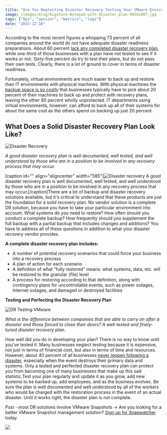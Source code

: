 ```yaml
---
title: "Are You Neglecting Disaster Recovery Testing Your VMware Environment?"
image: /images/blog/bigstock-Notepad-with-disaster-plan-99581807.jpg
tags: ["Ops", "opvizor", "metrics", "logs"]
date: "2015-12-10"
---
```


According to the most recent figures a whopping 73 percent of all companies around the world do not have adequate disaster readiness preparations. About 60 percent [lack any completed disaster recovery plan](http://blogs.unitrends.com/the-myth-of-dr-testing/), while one-third of those businesses with a plan have not tested to see if it works or not. Sixty-five percent do try to test their plans, but do not pass their own tests. Clearly, there is a lot of ground to cover in terms of disaster readiness. 

Fortunately, virtual environments are much easier to back up and restore than IT environments with physical machines. With physical machines the [backup space is so costly](http://www.computerweekly.com/report/Disaster-recovery-for-virtual-servers) that businesses typically have to pick about 20 percent of their machines to back up and protect with recovery plans, leaving the other 80 percent wholly unprotected. IT departments using virtual environments, however, can afford to back up all of their systems for about the same cost as the others spend on backing up just 20 percent. 

## **What Does a Solid Disaster Recovery Plan Look Like?** 

![Disaster Recovery](/images/blog/bigstock-Notepad-with-disaster-plan-99581807.jpg)

_A good disaster recovery plan is well documented, well tested, and well understood by those who are in a position to be involved in any recovery process that may occur._

\[caption id="" align="aligncenter" width="585"\]![Disaster recovery](/images/blog/bigstock-Notepad-with-disaster-plan--99581807.jpg) A good disaster recovery plan is well documented, well tested, and well understood by those who are in a position to be involved in any recovery process that may occur.\[/caption\]There are a lot of backup and disaster recovery solutions available, but it's critical to understand that these products are just the foundation for a solid recovery plan. No vendor solution is a complete DR solution, because you have to take your particular environment into account. What systems do you need to restore? How often should you conduct a complete backup? How frequently should you supplement the full backup with a partial backup that includes changes and additions? You have to address all of these questions in addition to what your disaster recovery vendor provides. 

**A complete disaster recovery plan includes:** 

- A number of potential recovery scenarios that could force your business into a recovery process
- A plan of action for each scenario
- A definition of what "fully restored" means: what systems, data, etc. will be restored to the granular (file) level 
- A process for restoring according to that definition, along with contingency plans for uncontrollable events, such as power outages, Internet outages, and damaged or destroyed facilities 

**Testing and Perfecting the Disaster Recovery Plan**

![DR Testing VMware](/images/blog/bigstock-Disaster-Recovery-88399853.jpg)

_What is the difference between companies that are able to carry on after a disaster and those forced to close their doors? A well-tested and finely-tuned disaster recovery plan._

How well did you do in developing your plan? There is no way to know until you've tested it. Many businesses neglect testing because it is expensive, not just in terms of financial cost, but also in terms of time and resources. However, about 40 percent of all businesses [never reopen following a disaster](http://www.chamber101.com/2programs_committee/natural_disasters/disasterpreparedness/Forty.htm), especially when the event destroys their primary data and systems. Only a tested and perfected disaster recovery plan can protect you from becoming one of many businesses that make up this sad statistic.Test your plan regularly and update it as you grow, add new systems to be backed up, add employees, and as the business evolves. Be sure the plan is well documented and well understood by all of the workers who would be charged with the restoration process in the event of an actual disaster. Until it works right, the disaster plan is not complete. 

Psst - most DR solutions involve VMware Snapshots -> Are you looking for a better VMware Snapshot management solution? [Sign up for Snapwatcher](http://try.opvizor.com/snapwatcher/) today.

![](http://mediashower.com/content?Action=tp&cid=33654)

